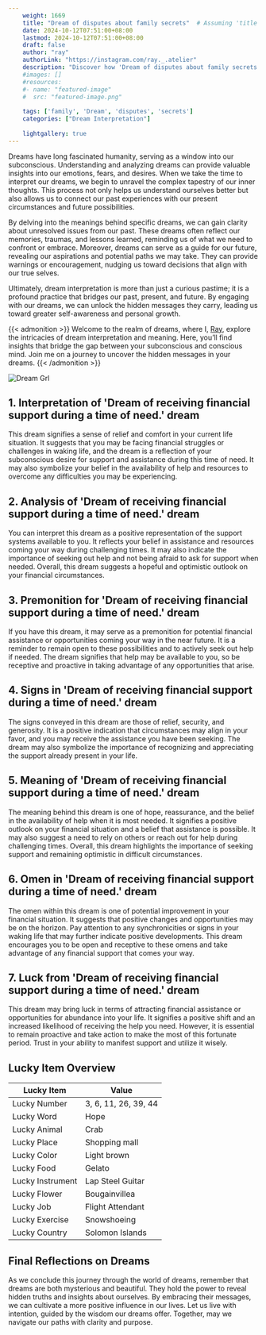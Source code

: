 ```yaml
---
    weight: 1669
    title: "Dream of disputes about family secrets"  # Assuming 'title' column exists
    date: 2024-10-12T07:51:00+08:00
    lastmod: 2024-10-12T07:51:00+08:00
    draft: false
    author: "ray"
    authorLink: "https://instagram.com/ray._.atelier"
    description: "Discover how 'Dream of disputes about family secrets' can interpret your future and uncover its significant meanings in your life."
    #images: []
    #resources:
    #- name: "featured-image"
    #  src: "featured-image.png"
    
    tags: ['family', 'Dream', 'disputes', 'secrets']
    categories: ["Dream Interpretation"]
    
    lightgallery: true
---
```

    
Dreams have long fascinated humanity, serving as a window into our subconscious. Understanding and analyzing dreams can provide valuable insights into our emotions, fears, and desires. When we take the time to interpret our dreams, we begin to unravel the complex tapestry of our inner thoughts. This process not only helps us understand ourselves better but also allows us to connect our past experiences with our present circumstances and future possibilities.

By delving into the meanings behind specific dreams, we can gain clarity about unresolved issues from our past. These dreams often reflect our memories, traumas, and lessons learned, reminding us of what we need to confront or embrace. Moreover, dreams can serve as a guide for our future, revealing our aspirations and potential paths we may take. They can provide warnings or encouragement, nudging us toward decisions that align with our true selves.

Ultimately, dream interpretation is more than just a curious pastime; it is a profound practice that bridges our past, present, and future. By engaging with our dreams, we can unlock the hidden messages they carry, leading us toward greater self-awareness and personal growth.

{{< admonition >}}
Welcome to the realm of dreams, where I, [Ray](https://instagram.com/ray._.atelier), explore the intricacies of dream interpretation and meaning. Here, you’ll find insights that bridge the gap between your subconscious and conscious mind. Join me on a journey to uncover the hidden messages in your dreams.
{{< /admonition >}}

![Dream Grl](https://cdn.pixabay.com/photo/2017/11/02/03/35/gothic-2910057_1280.jpg "Dream Grl")

## 1. Interpretation of 'Dream of receiving financial support during a time of need.' dream
 This dream signifies a sense of relief and comfort in your current life situation. It suggests that you may be facing financial struggles or challenges in waking life, and the dream is a reflection of your subconscious desire for support and assistance during this time of need. It may also symbolize your belief in the availability of help and resources to overcome any difficulties you may be experiencing.

## 2. Analysis of 'Dream of receiving financial support during a time of need.' dream
 You can interpret this dream as a positive representation of the support systems available to you. It reflects your belief in assistance and resources coming your way during challenging times. It may also indicate the importance of seeking out help and not being afraid to ask for support when needed. Overall, this dream suggests a hopeful and optimistic outlook on your financial circumstances.

## 3. Premonition for 'Dream of receiving financial support during a time of need.' dream
 If you have this dream, it may serve as a premonition for potential financial assistance or opportunities coming your way in the near future. It is a reminder to remain open to these possibilities and to actively seek out help if needed. The dream signifies that help may be available to you, so be receptive and proactive in taking advantage of any opportunities that arise.

## 4. Signs in 'Dream of receiving financial support during a time of need.' dream
 The signs conveyed in this dream are those of relief, security, and generosity. It is a positive indication that circumstances may align in your favor, and you may receive the assistance you have been seeking. The dream may also symbolize the importance of recognizing and appreciating the support already present in your life.

## 5. Meaning of 'Dream of receiving financial support during a time of need.' dream
 The meaning behind this dream is one of hope, reassurance, and the belief in the availability of help when it is most needed. It signifies a positive outlook on your financial situation and a belief that assistance is possible. It may also suggest a need to rely on others or reach out for help during challenging times. Overall, this dream highlights the importance of seeking support and remaining optimistic in difficult circumstances.

## 6. Omen in 'Dream of receiving financial support during a time of need.' dream
 The omen within this dream is one of potential improvement in your financial situation. It suggests that positive changes and opportunities may be on the horizon. Pay attention to any synchronicities or signs in your waking life that may further indicate positive developments. This dream encourages you to be open and receptive to these omens and take advantage of any financial support that comes your way.

## 7. Luck from 'Dream of receiving financial support during a time of need.' dream
 This dream may bring luck in terms of attracting financial assistance or opportunities for abundance into your life. It signifies a positive shift and an increased likelihood of receiving the help you need. However, it is essential to remain proactive and take action to make the most of this fortunate period. Trust in your ability to manifest support and utilize it wisely.

## Lucky Item Overview
| Lucky Item          | Value              |
|---------------|--------------------|
| Lucky Number        | 3, 6, 11, 26, 39, 44  |
| Lucky Word          | Hope |
| Lucky Animal        | Crab |
| Lucky Place         | Shopping mall     |
| Lucky Color         | Light brown     |
| Lucky Food          | Gelato      |
| Lucky Instrument    | Lap Steel Guitar |
| Lucky Flower        | Bougainvillea    |
| Lucky Job           | Flight Attendant       |
| Lucky Exercise      | Snowshoeing  |
| Lucky Country       | Solomon Islands    |


##  Final Reflections on Dreams

As we conclude this journey through the world of dreams, remember that dreams are both mysterious and beautiful. They hold the power to reveal hidden truths and insights about ourselves. By embracing their messages, we can cultivate a more positive influence in our lives. Let us live with intention, guided by the wisdom our dreams offer. Together, may we navigate our paths with clarity and purpose.
